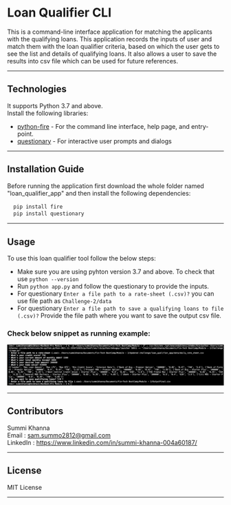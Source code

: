 # Loan Qualifier CLI

This is a command-line interface application for matching the applicants with the qualifying loans. This application records the inputs of user and match them with the loan qualifier criteria, based on which the user gets to see the list and details of qualifying loans. It also allows a user to save the results into csv file which can be used for future references.


---

## Technologies

It supports Python 3.7 and above.  
Install the following libraries:  
- [python-fire](https://github.com/google/python-fire) - For the command line interface, help page, and entry-point.
- [questionary](https://pypi.org/project/questionary/) - For interactive user prompts and dialogs

---

## Installation Guide

Before running the application first download the whole folder named "loan_qualifier_app" and then install the following dependencies:

```python
  pip install fire
  pip install questionary
```
---
## Usage

To use this loan qualifier tool follow the below steps:

- Make sure you are using pyhton version 3.7 and above. To check that use `python --version`
- Run `python app.py` and follow the questionary to provide the inputs.
- For questionary `Enter a file path to a rate-sheet (.csv)?` you can use file path as `Challenge-2/data`
- For questionary `Enter a file path to save a qualifying loans to file (.csv)?` Provide the file path where you want to save the output csv file.

### Check below snippet as running example:  
    
![RunningCLISnippet](images/CodeSnip.png) 

---

## Contributors
 
Summi Khanna  
Email : sam.summo2812@gmail.com  
LinkedIn : https://www.linkedin.com/in/summi-khanna-004a60187/

---

## License

MIT License

---
